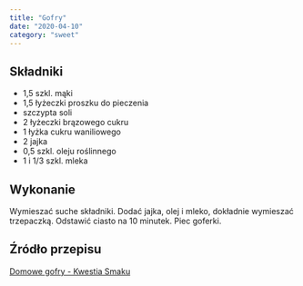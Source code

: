 ```yaml
---
title: "Gofry"
date: "2020-04-10"
category: "sweet"
---
```


## Składniki

- 1,5 szkl. mąki
- 1,5 łyżeczki proszku do pieczenia
- szczypta soli
- 2 łyżeczki brązowego cukru
- 1 łyżka cukru waniliowego
- 2 jajka
- 0,5 szkl. oleju roślinnego
- 1 i 1/3 szkl. mleka

## Wykonanie

Wymieszać suche składniki. Dodać jajka, olej i mleko, dokładnie wymieszać trzepaczką. Odstawić ciasto na 10 minutek. Piec goferki.

## Źródło przepisu

[Domowe gofry - Kwestia Smaku](https://www.kwestiasmaku.com/dania_dla_dwojga/gofry/gofry/przepis.html)
